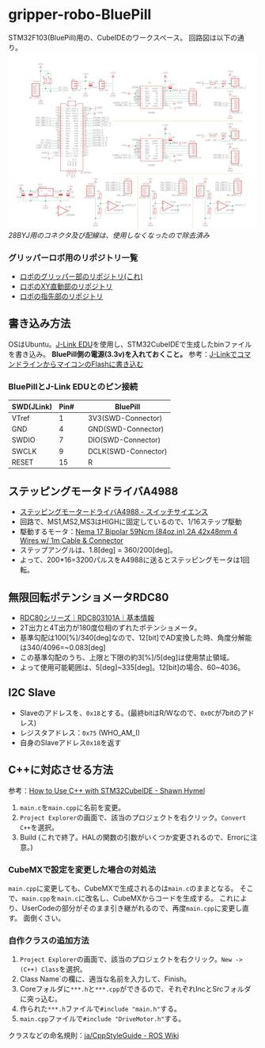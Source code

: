 # gripper-robo-BluePill
STM32F103(BluePill)用の、CubeIDEのワークスペース。
回路図は以下の通り。
![circuit-board](gripper-robo-controller-board.png)
*28BYJ用のコネクタ及び配線は、使用しなくなったので除去済み*

### グリッパーロボ用のリポジトリ一覧

- [ロボのグリッパー部のリポジトリ(これ)](https://github.com/Naoto8734/gripper-robo-BluePill)
- [ロボのXY直動部のリポジトリ](https://github.com/Naoto8734/xy-axis-robo-BluePill)
- [ロボの指先部のリポジトリ](https://github.com/Naoto8734/fingertip-robo-BluePill)

## 書き込み方法
OSはUbuntu。[J-Link EDU](https://www.embitek.co.jp/product/jlink-edu.html)を使用し、STM32CubeIDEで生成したbinファイルを書き込み。
**BluePill側の電源(3.3v)を入れておくこと。**
参考：[J-LinkでコマンドラインからマイコンのFlashに書き込む](http://idken.net/posts/2019-07-14-jlinkflash/)

### BluePillとJ-Link EDUとのピン接続


| SWD(JLink) | Pin# | | BluePill |
| ---- | ---- | ---- | ---- |
| VTref | 1 | |3V3(SWD-Connector) |
| GND | 4 | | GND(SWD-Connector) |
| SWDIO | 7 | | DIO(SWD-Connector) |
| SWCLK | 9 | | DCLK(SWD-Connector) |
| RESET | 15 | | R |

## ステッピングモータドライバA4988
- [ステッピングモータードライバA4988 - スイッチサイエンス](https://www.switch-science.com/catalog/582/)
 - 回路で、MS1,MS2,MS3はHIGHに固定しているので、1/16ステップ駆動
- 駆動するモータ：[Nema 17 Bipolar 59Ncm (84oz.in) 2A 42x48mm 4 Wires w/ 1m Cable & Connector](https://www.omc-stepperonline.com/nema-17-bipolar-59ncm-84oz-in-2a-42x48mm-4-wires-w-1m-cable-and-connector.html)
 - ステップアングルは、1.8[deg] = 360/200[deg]。
- よって、200*16=3200パルスをA4988に送るとステッピングモータは1回転。

## 無限回転ポテンショメータRDC80
- [RDC80シリーズ｜RDC803101A｜基本情報](https://tech.alpsalpine.com/prod/j/html/sensor/position/rdc80/rdc803101a.html)
- 2T出力と4T出力が180度位相のずれたポテンショメータ。
- 基準勾配は100[%]/340[deg]なので、12[bit]でAD変換した時、角度分解能は340/4096=~0.083[deg]
- この基準勾配のうち、上限と下限の約3[%]/5[deg]は使用禁止領域。
 - よって使用可能範囲は、5[deg]~335[deg]。12[bit]の場合、60~4036。

## I2C Slave
- Slaveのアドレスを、`0x18`とする。(最終bitはR/Wなので、`0x0C`が7bitのアドレス)
- レジスタアドレス：`0x75` (WHO_AM_I)
 - 自身のSlaveアドレス`0x18`を返す
 
## C++に対応させる方法
参考：[How to Use C++ with STM32CubeIDE - Shawn Hymel](https://shawnhymel.com/1941/how-to-use-c-with-stm32cubeide/)

1. `main.c`を`main.cpp`に名前を変更。
2. `Project Explorer`の画面で、該当のプロジェクトを右クリック。`Convert C++`を選択。
3. Build (これで終了。HALの関数の引数がいくつか変更されるので、Errorに注意。)

### CubeMXで設定を変更した場合の対処法
`main.cpp`に変更しても、CubeMXで生成されるのは`main.c`のままとなる。
そこで、`main.cpp`を`main.c`に改名し、CubeMXからコードを生成する。
これにより、UserCodeの部分がそのまま引き継がれるので、再度`main.cpp`に変更し直す。
面倒くさい。

### 自作クラスの追加方法
1. `Project Explorer`の画面で、該当のプロジェクトを右クリック。`New -> (C++) Class`を選択。
2. Class Name`の欄に、適当な名前を入力して、Finish。
3. Coreフォルダに`***.h`と`***.cpp`ができるので、それぞれIncとSrcフォルダに突っ込む。
4. 作られた`***.h`ファイルで`#include "main.h"`する。
5. `main.cpp`ファイルで`#include "DriveMotor.h"`する。

クラスなどの命名規則：[ja/CppStyleGuide - ROS Wiki](http://wiki.ros.org/ja/CppStyleGuide)
